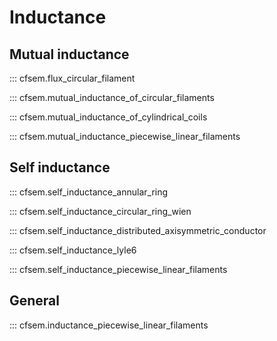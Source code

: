 # Inductance

## Mutual inductance

::: cfsem.flux_circular_filament

::: cfsem.mutual_inductance_of_circular_filaments

::: cfsem.mutual_inductance_of_cylindrical_coils

::: cfsem.mutual_inductance_piecewise_linear_filaments

## Self inductance

::: cfsem.self_inductance_annular_ring

::: cfsem.self_inductance_circular_ring_wien

::: cfsem.self_inductance_distributed_axisymmetric_conductor

::: cfsem.self_inductance_lyle6

::: cfsem.self_inductance_piecewise_linear_filaments

## General

::: cfsem.inductance_piecewise_linear_filaments
